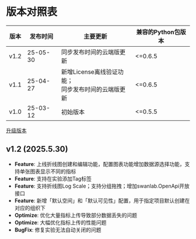 # 版本对照表

| 版本 | 发布时间 | 主要更新 | 兼容的Python包版本 |
| --- | --- | --- | --- |
| v1.2 | 25-05-30 | 同步发布时间的云端版更新 |  <=0.6.5 |
| v1.1 | 25-04-27 | 新增License离线验证功能；<br> 同步发布时间的云端版更新 |  <=0.6.5 |
| v1.0 | 25-03-12 | 初始版本 |  <=0.5.5 |

[升级版本](/guide_cloud/self_host/docker-deploy.html#升级版本)

## v1.2 (2025.5.30)

- **Feature**: 上线折线图创建和编辑功能，配置图表功能增加数据源选择功能，支持单张图表显示不同的指标
- **Feature**: 支持在实验添加Tag标签
- **Feature**: 支持折线图Log Scale；支持分组拖拽；增加swanlab.OpenApi开放接口
- **Feature**: 新增「默认空间」和「默认可见性」配置，用于指定项目默认创建在对应的组织下
- **Optimize**: 优化大量指标上传导致部分数据丢失的问题
- **Optimize**: 大幅优化指标上传的性能问题
- **BugFix**: 修复实验无法自动关闭的问题